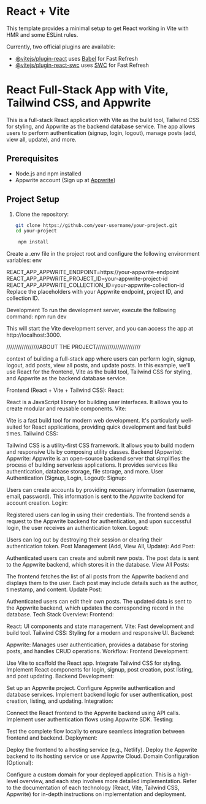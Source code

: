 # React + Vite

This template provides a minimal setup to get React working in Vite with HMR and some ESLint rules.

Currently, two official plugins are available:

- [@vitejs/plugin-react](https://github.com/vitejs/vite-plugin-react/blob/main/packages/plugin-react/README.md) uses [Babel](https://babeljs.io/) for Fast Refresh
- [@vitejs/plugin-react-swc](https://github.com/vitejs/vite-plugin-react-swc) uses [SWC](https://swc.rs/) for Fast Refresh

# React Full-Stack App with Vite, Tailwind CSS, and Appwrite

This is a full-stack React application with Vite as the build tool, Tailwind CSS for styling, and Appwrite as the backend database service. The app allows users to perform authentication (signup, login, logout), manage posts (add, view all, update), and more.

## Prerequisites

- Node.js and npm installed
- Appwrite account (Sign up at [Appwrite](https://appwrite.io/))

## Project Setup

1. Clone the repository:

   ```bash
   git clone https://github.com/your-username/your-project.git
   cd your-project

    npm install
Create a .env file in the project root and configure the following environment variables:
env

REACT_APP_APPWRITE_ENDPOINT=https://your-appwrite-endpoint
REACT_APP_APPWRITE_PROJECT_ID=your-appwrite-project-id
REACT_APP_APPWRITE_COLLECTION_ID=your-appwrite-collection-id
Replace the placeholders with your Appwrite endpoint, project ID, and collection ID.

Development
To run the development server, execute the following command:
npm run dev

This will start the Vite development server, and you can access the app at http://localhost:3000.

   /////////////////ABOUT THE PROJECT///////////////////////

context of building a full-stack app where users can perform login, signup, logout, add posts, view all posts, and update posts. In this example, we'll use React for the frontend, Vite as the build tool, Tailwind CSS for styling, and Appwrite as the backend database service.

Frontend (React + Vite + Tailwind CSS):
React:

React is a JavaScript library for building user interfaces. It allows you to create modular and reusable components.
Vite:

Vite is a fast build tool for modern web development. It's particularly well-suited for React applications, providing quick development and fast build times.
Tailwind CSS:

Tailwind CSS is a utility-first CSS framework. It allows you to build modern and responsive UIs by composing utility classes.
Backend (Appwrite):
Appwrite:
Appwrite is an open-source backend server that simplifies the process of building serverless applications. It provides services like authentication, database storage, file storage, and more.
User Authentication (Signup, Login, Logout):
Signup:

Users can create accounts by providing necessary information (username, email, password). This information is sent to the Appwrite backend for account creation.
Login:

Registered users can log in using their credentials. The frontend sends a request to the Appwrite backend for authentication, and upon successful login, the user receives an authentication token.
Logout:

Users can log out by destroying their session or clearing their authentication token.
Post Management (Add, View All, Update):
Add Post:

Authenticated users can create and submit new posts. The post data is sent to the Appwrite backend, which stores it in the database.
View All Posts:

The frontend fetches the list of all posts from the Appwrite backend and displays them to the user. Each post may include details such as the author, timestamp, and content.
Update Post:

Authenticated users can edit their own posts. The updated data is sent to the Appwrite backend, which updates the corresponding record in the database.
Tech Stack Overview:
Frontend:

React: UI components and state management.
Vite: Fast development and build tool.
Tailwind CSS: Styling for a modern and responsive UI.
Backend:

Appwrite: Manages user authentication, provides a database for storing posts, and handles CRUD operations.
Workflow:
Frontend Development:

Use Vite to scaffold the React app.
Integrate Tailwind CSS for styling.
Implement React components for login, signup, post creation, post listing, and post updating.
Backend Development:

Set up an Appwrite project.
Configure Appwrite authentication and database services.
Implement backend logic for user authentication, post creation, listing, and updating.
Integration:

Connect the React frontend to the Appwrite backend using API calls.
Implement user authentication flows using Appwrite SDK.
Testing:

Test the complete flow locally to ensure seamless integration between frontend and backend.
Deployment:

Deploy the frontend to a hosting service (e.g., Netlify).
Deploy the Appwrite backend to its hosting service or use Appwrite Cloud.
Domain Configuration (Optional):

Configure a custom domain for your deployed application.
This is a high-level overview, and each step involves more detailed implementation. Refer to the documentation of each technology (React, Vite, Tailwind CSS, Appwrite) for in-depth instructions on implementation and deployment.





